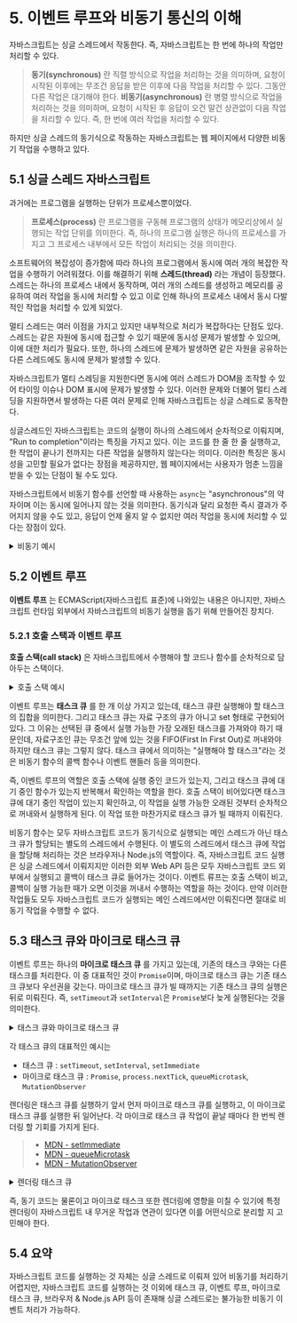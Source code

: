 # 5. 이벤트 루프와 비동기 통신의 이해

자바스크립트는 싱글 스레드에서 작동한다. 즉, 자바스크립트는 한 번에 하나의 작업만 처리할 수 있다.

> **동기(synchronous)** 란 직렬 방식으로 작업을 처리하는 것을 의미하며, 요청이 시작된 이후에는 무조건 응답을 받은 이후에 다음 작업을 처리할 수 있다. 그동안 다른 작업은 대기해야 한다.
> **비동기(asynchronous)** 란 병렬 방식으로 작업을 처리하는 것을 의미하며, 요청이 시작된 후 응답이 오건 말건 상관없이 다음 작업을 처리할 수 있다. 즉, 한 번에 여러 작업을 처리할 수 있다.

하지만 싱글 스레드의 동기식으로 작동하는 자바스크립트는 웹 페이지에서 다양한 비동기 작업을 수행하고 있다.

## 5.1 싱글 스레드 자바스크립트

과거에는 프로그램을 실행하는 단위가 프로세스뿐이었다.

> **프로세스(process)** 란 프로그램을 구동해 프로그램의 상태가 메모리상에서 실행되는 작업 단위를 의미한다. 즉, 하나의 프로그램 실행은 하나의 프로세스를 가지고 그 프로세스 내부에서 모든 작업이 처리되는 것을 의미한다.

소프트웨어의 복잡성이 증가함에 따라 하나의 프로그램에서 동시에 여러 개의 복잡한 작업을 수행하기 어려워졌다. 이를 해결하기 위해 **스레드(thread)** 라는 개념이 등장했다.
스레드는 하나의 프로세스 내에서 동작하며, 여러 개의 스레드를 생성하고 메모리를 공유하여 여러 작업을 동시에 처리할 수 있고 이로 인해 하나의 프로세스 내에서 동시 다발적인 작업을 처리할 수 있게 되었다.

멀티 스레드는 여러 이점을 가지고 있지만 내부적으로 처리가 복잡하다는 단점도 있다. 스레드는 같은 자원에 동시에 접근할 수 있기 때문에 동시성 문제가 발생할 수 있으며, 이에 대한 처리가 필요다.
또한, 하나의 스레드에 문제가 발생하면 같은 자원을 공유하는 다른 스레드에도 동시에 문제가 발생할 수 있다.

자바스크립트가 멀티 스레딩을 지원한다면 동시에 여러 스레드가 DOM을 조작할 수 있어 타이밍 이슈나 DOM 표시에 문제가 발생할 수 있다. 이러한 문제와 더불어 멀티 스레딩을 지원하면서 발생하는 다른 여러 문제로 인해 자바스크립트는 싱글 스레드로 동작한다.

싱글스레드인 자바스크립트는 코드의 실행이 하나의 스레드에서 순차적으로 이뤄지며, "Run to completion"이라는 특징을 가지고 있다.
이는 코드를 한 줄 한 줄 실행하고, 한 작업이 끝나기 전까지는 다른 작업을 실행하지 않는다는 의미다. 이러한 특징은 동시성을 고민할 필요가 없다는 장점을 제공하지만, 웹 페이지에서는 사용자가 멈춘 느낌을 받을 수 있는 단점이 될 수도 있다.

자바스크립트에서 비동기 함수를 선언할 때 사용하는 `async`는 "asynchronous"의 약자이며 이는 동시에 일어나지 않는 것을 의미한다.
동기식과 달리 요청한 즉시 결과가 주어지지 않을 수도 있고, 응답이 언제 올지 알 수 없지만 여러 작업을 동시에 처리할 수 있다는 장점이 있다.

<details>
<summary>비동기 예시</summary>

```js
console.log("1");

setTimeout(() => {
  console.log("2");
}, 0);

setTimeout(() => {
  console.log("3");
}, 100);

console.log("4");
```

출력의 순서가 1, 4, 2, 3으로 나타난다는 것을 알 수 있다.
하지만 싱글 스레드인 자바스크립트는 "Run to completion"으로 1, 2(100ms 후), 3, 4로 출력되어야 정상이지만, 그렇지 않다. 이를 이해하기 위해서는 "이벤트 루프"를 이해해야 한다.

</details>

## 5.2 이벤트 루프

**이벤트 루프** 는 ECMAScript(자바스크립트 표준)에 나와있는 내용은 아니지만, 자바스크립트 런타임 외부에서 자바스크립트의 비동기 실행을 돕기 위해 만들어진 장치다.

### 5.2.1 호출 스택과 이벤트 루프

**호출 스택(call stack)** 은 자바스크립트에서 수행해야 할 코드나 함수를 순차적으로 담아두는 스택이다.

<details>

<summary>호출 스택 예시</summary>

```js
function bar() {
  console.log("bar");
}

function bazz() {
  console.log("bazz");
}

function foo() {
  console.log("foo");
  bar();
  bazz();
}

foo();
```

위 코드는 아래의 순서로 호출 스택에 쌓이고 비워지게 된다.

1. `foo` 함수가 호출 스택에 들어간다.
2. `foo` 함수 내부에서 `console.log("foo")`가 호출 스택에 들어간다.
3. 2번이 실행되고 다음 코드로 넘어간다. (`foo` 함수는 아직 존재)
4. `bar` 함수가 호출 스택에 들어간다.
5. `bar` 함수 내부의 `console.log("bar")`가 호출 스택에 들어간다.
6. 5번이 실행되고 다음 코드로 넘어간다. (`foo`, `bar` 함수는 아직 존재)
7. `bar` 함수 내부에 남은 것이 없으므로 호출 스택에서 제거된다. (`foo` 함수는 아직 존재)
8. `bazz` 함수가 호출 스택에 들어간다.
9. `bazz` 함수 내부의 `console.log("bazz")`가 호출 스택에 들어간다.
10. 9번이 실행되고 다음 코드로 넘어간다. (`foo`, `bazz` 함수는 아직 존재)
11. `bazz` 함수 내부에 남은 것이 없으므로 호출 스택에서 제거된다. (`foo` 함수는 아직 존재)
12. `foo` 함수 내부에 남은 것이 없으므로 호출 스택에서 제거된다.
13. 호출 스택이 완전히 비워진다.

호출 스택이 비어 있는지 여부를 확인하는 것이 이벤트 루프의 역할이다.
이벤트 루프는 단순히 이벤트 루프만의 단일 스레드 내부에서 호출 스택 내부에 수행해야 할 작업이 있는지 확인하고, 수행할 코드가 있다면 자바스크립트 엔진을 이용해 실행한다.
여기서 알아둘 점은 "코드를 실행하는 것"과 "호출 스택이 비어있는지 확인하는 것" 모두 단일 스레드에서 일어난다는 점이다. 즉, 두 작업은 동시에 일어날 수 없으며 한 스레드에서 순차적으로 일어난다.

```js
function bar() {
  console.log("bar");
}

function bazz() {
  console.log("bazz");
}

function foo() {
  console.log("foo");
  setTimeout(bar(), 0);
  bazz();
}

foo();
```

기존의 코드에 `setTimeout`을 추가해 비동기 함수를 호출하면 `foo`, `bazz`, `bar` 순서로 호출 스택에 쌓이고 비워지게 된며 아래의 순서로 실행된다.

1. `foo` 함수가 호출 스택에 들어간다.
2. `foo` 함수 내부에서 `console.log("foo")`가 호출 스택에 들어간다.
3. 2번이 실행되고 다음 코드로 넘어간다. (`foo` 함수는 아직 존재)
4. `setTimeout(bar(), 0)` 함수가 호출 스택에 들어간다.
5. 4번에 대해 타이머 이벤트가 실행되며 태스크 큐로 들어가고, 그 대신 바로 스택에서 제거된다.
6. `bazz` 함수가 호출 스택에 들어간다.
7. `bazz` 함수 내부의 `console.log("bazz")`가 호출 스택에 들어간다.
8. 7번이 실행되고 다음 코드로 넘어간다. (`foo`, `bazz` 함수는 아직 존재)
9. `bazz` 함수 내부에 남은 것이 없으므로 호출 스택에서 제거된다. (`foo` 함수는 아직 존재)
10. `foo` 함수에 남은 것이 없으므로 호출 스택에서 제거된다.
11. 호출 스택이 완전히 비워진다.
12. 이벤트 루프가 호출 스택이 비워져 있음을 확인하고 4번의 태스크 큐에 있는 내용이 있어 `bar` 함수를 호출 스택에 넣는다.
13. `bar` 함수 내부의 `console.log("bar")`가 호출 스택에 들어간다.
14. 13번이 실행되고 다음 코드로 넘어간다. (`bar` 함수는 아직 존재)
15. `bar` 함수 내부에 남은 것이 없으므로 호출 스택에서 제거된다.

위 코드에서 `setTimeout(bar(), 0)`가 정확하게 0초 뒤에 실행된다는 것을 보장하지 못한다는 것이 중요하다.

</details>

이벤트 루프는 **태스크 큐** 를 한 개 이상 가지고 있는데, 태스크 큐란 실행해야 할 태스크의 집합을 의미한다. 그리고 태스크 큐는 자료 구조의 큐가 아니고 set 형태로 구현되어 있다.
그 이유는 선택된 큐 중에서 실행 가능한 가장 오래된 태스크를 가져와야 하기 때문인데, 자료구조인 큐는 무조건 앞에 있는 것을 FIFO(First In First Out)로 꺼내와야 하지만 태스크 큐는 그렇지 않다.
태스크 큐에서 의미하는 "실행해야 할 태스크"라는 것은 비동기 함수의 콜백 함수나 이벤트 핸들러 등을 의미한다.

즉, 이벤트 루프의 역할은 호출 스택에 실행 중인 코드가 있는지, 그리고 태스크 큐에 대기 중인 함수가 있는지 반복해서 확인하는 역할을 한다. 호출 스택이 비어있다면 태스크 큐에 대기 중인 작업이 있는지 확인하고, 이 작업을 실행 가능한 오래된 것부터 순차적으로 꺼내와서 실행하게 된다. 이 작업 또한 마찬가지로 태스크 큐가 빌 때까지 이뤄진다.

비동기 함수는 모두 자바스크립트 코드가 동기식으로 실행되는 메인 스레드가 아닌 태스크 큐가 할당되는 별도의 스레드에서 수행된다. 이 별도의 스레드에서 태스크 큐에 작업을 할당해 처리하는 것은 브라우저나 Node.js의 역할이다.
즉, 자바스크립트 코드 실행은 싱글 스레드에서 이뤄지지만 이러한 외부 Web API 등은 모두 자바스크립트 코드 외부에서 실행되고 콜백이 태스크 큐로 들어가는 것이다.
이벤트 류프는 호출 스택이 비고, 콜백이 실행 가능한 때가 오면 이것을 꺼내서 수행하는 역할을 하는 것이다. 만약 이러한 작업들도 모두 자바스크립트 코드가 실행되는 메인 스레드에서만 이뤄진다면 절대로 비동기 작업을 수행할 수 없다.

## 5.3 태스크 큐와 마이크로 태스크 큐

이벤트 루프는 하나의 **마이크로 태스크 큐** 를 가지고 있는데, 기존의 태스크 쿠와는 다른 태스크를 처리한다. 이 중 대표적인 것이 `Promise`이며, 마이크로 태스크 큐는 기존 태스크 큐보다 우선권을 갖는다. 마이크로 태스크 큐가 빌 때까지는 기존 태스크 큐의 실행은 뒤로 미뤄진다. 즉, `setTimeout`과 `setInterval`은 `Promise`보다 늦게 실행된다는 것을 의미한다.

<details>

<summary>태스크 큐와 마이크로 태스크 큐 </summary>

```js
function foo() {
  console.log("foo");
}

function bar() {
  console.log("bar");
}

function bazz() {
  console.log("bazz");
}

setTimeout(foo, 0);

Promise.resolve().then(bar).then(bazz);
```

위 코드는 `bar`, `baz`, `foo` 순서로 실행된다. 이는 `Promise`가 마이크로 태스크 큐에 들어가고, `setTimeout`이 태스크 큐에 들어가기 때문이다.

</details>

각 태스크 큐의 대표적인 예시는

- 태스크 큐 : `setTimeout`, `setInterval`, `setImmediate`
- 마이크로 태스크 큐 : `Promise`, `process.nextTick`, `queueMicrotask`, `MutationObserver`

렌더링은 태스크 큐를 실행하기 앞서 먼저 마이크로 태스크 큐를 실행하고, 이 마이크로 태스크 큐를 실행한 뒤 일어난다. 각 마이크로 태스크 큐 작업이 끝날 때마다 한 번씩 렌더링 할 기회를 가지게 된다.

> - [MDN - setImmediate](https://developer.mozilla.org/en-US/docs/Web/API/Window/setImmediate)
> - [MDN - queueMicrotask](https://developer.mozilla.org/en-US/docs/Web/API/queueMicrotask)
> - [MDN - MutationObserver](https://developer.mozilla.org/en-US/docs/Web/API/MutationObserver)

<details>

<summary>렌더링 태스크 큐</summary>

```html
<html>
  <body>
    <ul>
      <li>동기 코드: <button id="sync">0</button></li>
      <li>태스크: <button id="macrotask">0</button></li>
      <li>마이크로 태스크: <button id="microtask">0</button></li>
    </ul>

    <button id="macro_micro">모두 동시 실행</button>
  </body>

  <script>
    const sync = document.getElementById("sync");
    const macrotask = document.getElementById("macrotask");
    const microtask = document.getElementById("microtask");

    const macro_micro = document.getElementById("macro_micro");

    // 동기 코드로 버튼에 1부터 렌더링
    sync.addEventListener("click", function () {
      for (let i = 0; i <= 100000; i++) {
        sync.innerHTML = i;
      }
    });

    // setTimeout으로 태스크 큐에 작업을 넣어 1부터 렌더링
    macrotask.addEventListener("click", function () {
      for (let i = 0; i <= 100000; i++) {
        setTimeout(() => {
          macrotask.innerHTML = i;
        }, 0);
      }
    });

    // queueMicrotask로 마이크로 태스크 큐에 작업을 넣어 1부터 렌더링
    microtask.addEventListener("click", function () {
      for (let i = 0; i <= 100000; i++) {
        queueMicrotask(() => {
          microtask.innerHTML = i;
        });
      }
    });

    // 동기 코드, 태스크, 마이크로 태스크를 모두 동시에 실행
    macro_micro.addEventListener("click", function () {
      for (let i = 0; i <= 100000; i++) {
        sync.innerHTML = i;

        setTimeout(() => {
          macrotask.innerHTML = i;
        }, 0);

        queueMicrotask(() => {
          microtask.innerHTML = i;
        });
      }
    });
  </script>
</html>
```

- 동기 코드는 예상했던 것처럼 해당 연산, 즉 100,000까지 숫자가 올라가기 전까지는 렌더링이 일어나지 않다가 `for` 문이 끝나야 비로소 렌더링 기회를 얻으며 100,000라는 숫자가 한 번에 나타난다.
- 태스크 큐(`setTimeout`)는 모든 `setTimeout` 콜백이 큐에 들어가기 전까지 잠깐의 대기 시간을 갖다가 1부터 100,000까지 순차적으로 렌더링 된다.
- 마이크로 태스크 큐(`queueMicrotask`)는 동기 코드와 마찬가지로 렌더링이 전혀 일어나지 않다가 100,000까지 다 끝난 이후에 한 번에 렌더링 된다.
- 모든 것을 동시에 실행했을 경우 동기 코드와 마이크로 태스크 큐만 한번에 100,000까지 올라가고, 태스크 큐만 순차적으로 렌더링된다.

이러한 작업 순서는 브라우저에 리페인트 전에 콜백 함수 호출을 가능하게 하는 `requestAnimationFrame`과 같은 API에서도 동일하게 적용된다.

```js
consolo.log("1");

setTimeout(() => {
  console.log("2");
}, 0);

Promise.resolve().then(() => console.log("3"));

window.requestAnimationFrame(() => console.log("4"));
```

위 코드를 실행하면 1, 3, 4, 2 순서로 출력된다. 즉, 브라우저에 렌더링 하는 작업은 마이크로 태스크 큐와 태스크 큐 사이에서 일어난다는 것을 알 수 있다.

</details>

즉, 동기 코드는 물론이고 마이크로 태스크 또한 렌더링에 영향을 미칠 수 있기에 특정 렌더링이 자바스크립트 내 무거운 작업과 연관이 있다면 이를 어떤식으로 분리할 지 고민해야 한다.

## 5.4 요약

자바스크립트 코드를 실행하는 것 자체는 싱글 스레드로 이뤄져 있어 비동기를 처리하기 어렵지만,
자바스크립트 코드를 실행하는 것 이외에 태스크 큐, 이벤트 루프, 마이크로 태스크 큐, 브라우저 & Node.js API 등이 존재해 싱글 스레드로는 불가능한 비동기 이벤트 처리가 가능하다.
